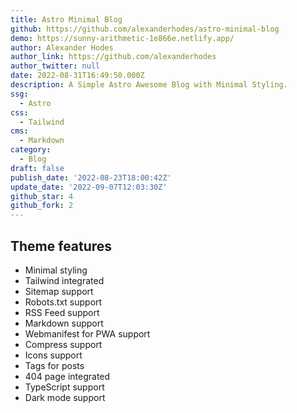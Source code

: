 ```yaml
---
title: Astro Minimal Blog
github: https://github.com/alexanderhodes/astro-minimal-blog
demo: https://sunny-arithmetic-1e866e.netlify.app/
author: Alexander Hodes
author_link: https://github.com/alexanderhodes
author_twitter: null
date: 2022-08-31T16:49:50.000Z
description: A Simple Astro Awesome Blog with Minimal Styling.
ssg:
  - Astro
css:
  - Tailwind
cms:
  - Markdown
category:
  - Blog
draft: false
publish_date: '2022-08-23T18:00:42Z'
update_date: '2022-09-07T12:03:30Z'
github_star: 4
github_fork: 2
---
```


## Theme features

- Minimal styling
- Tailwind integrated
- Sitemap support
- Robots.txt support
- RSS Feed support
- Markdown support
- Webmanifest for PWA support
- Compress support
- Icons support
- Tags for posts
- 404 page integrated
- TypeScript support
- Dark mode support
